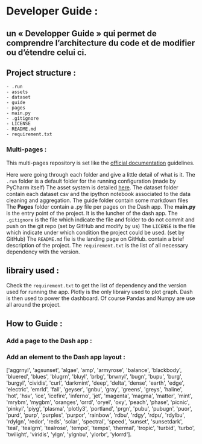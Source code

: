 # Developer Guide : 
un « Developper Guide » qui permet de comprendre l’architecture du code et de modifier ou d’étendre celui ci.
--- 

## Project structure : 
```shell
- .run
- assets
- dataset
- guide
- pages
- main.py
- .gitignore
- LICENSE
- README.md
- requirement.txt
```

### Multi-pages :
This multi-pages repository is set like the [official documentation](https://dash.plotly.com/urls) guidelines.

Here were going through each folder and give a little detail of what is it.
The `.run` folder is a default folder for the running configuration (made by PyCharm itself)
The asset system is detailed [here](https://dash.plotly.com/external-resources).
The dataset folder contain each dataset csv and the ipython notebook associated to the data cleaning and aggregation.
The guide folder contain some markdown files
The **Pages** folder contain a .py file per pages on the Dash app. 
The **main.py** is the entry point of the project. It is the luncher of the dash app.
The `.gitignore` is the file which indicate the file and folder to do not commit and push on the git repo (set by GitHub and modify by us)
The `LICENSE` is the file which indicate under which condition the project could be used. (set by GitHub) 
The `README.md` fie is the landing page on GitHub. contain a brief description of the project.
The `requirement.txt` is the list of all necessary dependency with the version.

## librairy used : 
Check the `requirement.txt` to get the list of dependency and the version used for running the app.
Plotly is the only librairy used to plot graph. Dash is then used to power the dashboard. 
Of course Pandas and Numpy are use all around the project. 

## How to Guide : 

### Add a page to the Dash app : 

### Add an element to the Dash app layout : 


['aggrnyl', 'agsunset', 'algae', 'amp', 'armyrose', 'balance',
 'blackbody', 'bluered', 'blues', 'blugrn', 'bluyl', 'brbg',
 'brwnyl', 'bugn', 'bupu', 'burg', 'burgyl', 'cividis', 'curl',
 'darkmint', 'deep', 'delta', 'dense', 'earth', 'edge', 'electric',
 'emrld', 'fall', 'geyser', 'gnbu', 'gray', 'greens', 'greys',
 'haline', 'hot', 'hsv', 'ice', 'icefire', 'inferno', 'jet',
 'magenta', 'magma', 'matter', 'mint', 'mrybm', 'mygbm', 'oranges',
 'orrd', 'oryel', 'oxy', 'peach', 'phase', 'picnic', 'pinkyl',
 'piyg', 'plasma', 'plotly3', 'portland', 'prgn', 'pubu', 'pubugn',
 'puor', 'purd', 'purp', 'purples', 'purpor', 'rainbow', 'rdbu',
 'rdgy', 'rdpu', 'rdylbu', 'rdylgn', 'redor', 'reds', 'solar',
 'spectral', 'speed', 'sunset', 'sunsetdark', 'teal', 'tealgrn',
 'tealrose', 'tempo', 'temps', 'thermal', 'tropic', 'turbid',
 'turbo', 'twilight', 'viridis', 'ylgn', 'ylgnbu', 'ylorbr',
 'ylorrd'].